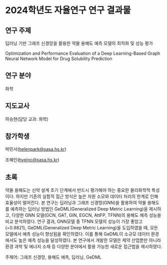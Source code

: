 # 2024학년도 자율연구 연구 결과물

## 연구 주제
딥러닝 기반 그래프 신경망을 활용한 약물 용해도 예측 모델의 최적화 및 성능 평가

Optimization and Performance Evaluation of a Deep Learning-Based Graph Neural Network Model for Drug Solubility Prediction

## 연구 분야
화학

## 지도교사
하승현(담당 교과: 화학)

## 참가학생
박민서(helenpark@sasa.hs.kr)

조혜인(hyeinc@sasa.hs.kr)

## 초록

 약물 용해도는 신약 설계 초기 단계에서 반드시 평가해야 하는 중요한 물리화학적 특성이다. 하지만 기존의 실험적 접근 방식은 높은 자원 소모와 데이터 처리의 한계로 인해 효율성이 떨어진다. 본 연구는 딥러닝과 그래프 신경망(GNN)을 활용하여 약물 용해도를 예측하는 딥러닝 방법인 GeDML(Generalized Deep Metric Learning)을 제시하고, 다양한 GNN 모델(GCN, GAT, GIN, EGCN, AttFP, TFNN)의 용해도 예측 성능을 비교 분석하였다. 연구 결과, GNN모델 중 TFNN 모델의 성능이 가장 좋았고(=0.9821), GeDML(Generalized Deep Metric Learning)을 도입하였을 때, 모든 모델에서 예측 성능이 향상됨을 확인하였다. 이를 통해 GeDML이 소규모 데이터 환경에서도 높은 예측 성능을 달성하였다. 본 연구에서 개발한 모델은 제약 산업뿐만 아니라 환경 과학 및 에너지 소재 등 다양한 분야에서 활용 가능한 새로운 접근법을 제시하였다.

주제어: 그래프 신경망, 용해도 예측, 딥러닝, GeDML
